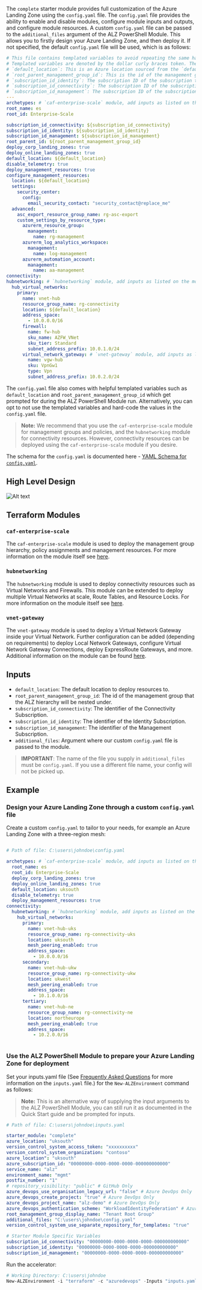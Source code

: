 <!-- markdownlint-disable first-line-h1 -->
The `complete` starter module provides full customization of the Azure Landing Zone using the `config.yaml` file. The `config.yaml` file provides the ability to enable and disable modules, configure module inputs and outputs, and configure module resources.
A custom `config.yaml` file can be passed to the `additional_files` argument of the ALZ PowerShell Module. This allows you to firstly design your Azure Landing Zone, and then deploy it.
If not specified, the default `config.yaml` file will be used, which is as follows:
  
  ```yaml
# This file contains templated variables to avoid repeating the same hard-coded values.
# Templated variables are denoted by the dollar curly braces token. The following details each templated variable that you can use:
# `default_location`: This is an Azure location sourced from the `default_location` variable. This can be used to set the location of resources.
# `root_parent_management_group_id`: This is the id of the management group that the ALZ hierarchy will be nested under.
# `subscription_id_identity`: The subscription ID of the subscription to deploy the identity resources to, sourced from the variable `subscription_id_identity`.
# `subscription_id_connectivity`: The subscription ID of the subscription to deploy the connectivity resources to, sourced from the variable `subscription_id_connectivity`.
# `subscription_id_management`: The subscription ID of the subscription to deploy the management resources to, sourced from the variable `subscription_id_management`.
---
archetypes: # `caf-enterprise-scale` module, add inputs as listed on the module registry where necessary.
  root_name: es
  root_id: Enterprise-Scale

  subscription_id_connectivity: ${subscription_id_connectivity}
  subscription_id_identity: ${subscription_id_identity}
  subscription_id_management: ${subscription_id_management}
  root_parent_id: ${root_parent_management_group_id}
  deploy_corp_landing_zones: true
  deploy_online_landing_zones: true
  default_location: ${default_location}
  disable_telemetry: true
  deploy_management_resources: true
  configure_management_resources:
    location: ${default_location}
    settings:
      security_center:
        config:
          email_security_contact: "security_contact@replace_me"
    advanced:
      asc_export_resource_group_name: rg-asc-export
      custom_settings_by_resource_type:
        azurerm_resource_group:
          management:
            name: rg-management
        azurerm_log_analytics_workspace:
          management:
            name: log-management
        azurerm_automation_account:
          management:
            name: aa-management
connectivity:
  hubnetworking: # `hubnetworking` module, add inputs as listed on the module registry where necessary.
    hub_virtual_networks:
      primary:
        name: vnet-hub
        resource_group_name: rg-connectivity
        location: ${default_location}
        address_space:
          - 10.0.0.0/16
        firewall:
          name: fw-hub
          sku_name: AZFW_VNet
          sku_tier: Standard
          subnet_address_prefix: 10.0.1.0/24
        virtual_network_gateway: # `vnet-gateway` module, add inputs as listed on the module registry where necessary.
          name: vgw-hub
          sku: VpnGw1
          type: Vpn
          subnet_address_prefix: 10.0.2.0/24

  ```

The `config.yaml` file also comes with helpful templated variables such as `default_location` and `root_parent_management_group_id` which get prompted for during the ALZ PowerShell Module run. Alternatively, you can opt to not use the templated variables and hard-code the values in the `config.yaml` file.

> **Note:** We recommend that you use the `caf-enterprise-scale` module for management groups and policies, and the `hubnetworking` module for connectivity resources. However, connectivity resources can be deployed using the `caf-enterprise-scale` module if you desire.

The schema for the `config.yaml` is documented here - [YAML Schema for `config.yaml`][wiki_yaml_schema_reference].

## High Level Design

![Alt text](./media/starter-module-hubnetworking.png)

## Terraform Modules

### `caf-enterprise-scale`

The `caf-enterprise-scale` module is used to deploy the management group hierarchy, policy assignments and management resources. For more information on the module itself see [here](https://github.com/Azure/terraform-azurerm-caf-enterprise-scale).

### `hubnetworking`

The `hubnetworking` module is used to deploy connectivity resources such as Virtual Networks and Firewalls.
This module can be extended to deploy multiple Virtual Networks at scale, Route Tables, and Resource Locks. For more information on the module itself see [here](https://github.com/Azure/terraform-azurerm-hubnetworking).

### `vnet-gateway`

The `vnet-gateway` module is used to deploy a Virtual Network Gateway inside your Virtual Network. Further configuration can be added (depending on requirements) to deploy Local Network Gateways, configure Virtual Network Gateway Connections, deploy ExpressRoute Gateways, and more. Additional information on the module can be found [here](https://github.com/Azure/terraform-azurerm-vnet-gateway).

## Inputs

- `default_location`: The default location to deploy resources to.
- `root_parent_management_group_id`: The id of the management group that the ALZ hierarchy will be nested under.
- `subscription_id_connectivity`: The identifier of the Connectivity Subscription.
- `subscription_id_identity`: The identifier of the Identity Subscription.
- `subscription_id_management`: The identifier of the Management Subscription.
- `additional_files`: Argument where our custom `config.yaml` file is passed to the module.

> **IMPORTANT**: The name of the file you supply in `additional_files` must be `config.yaml`. If you use a different file name, your config will not be picked up.

## Example

### Design your Azure Landing Zone through a custom `config.yaml` file

Create a custom `config.yaml` to tailor to your needs, for example an Azure Landing Zone with a three-region mesh:

```yaml

# Path of file: C:\users\johndoe\config.yaml

archetypes: # `caf-enterprise-scale` module, add inputs as listed on the module registry where necessary.
  root_name: es
  root_id: Enterprise-Scale
  deploy_corp_landing_zones: true
  deploy_online_landing_zones: true
  default_location: uksouth
  disable_telemetry: true
  deploy_management_resources: true
connectivity:
  hubnetworking: # `hubnetworking` module, add inputs as listed on the module registry where necessary.
    hub_virtual_networks:
      primary:
        name: vnet-hub-uks
        resource_group_name: rg-connectivity-uks
        location: uksouth
        mesh_peering_enabled: true
        address_space:
          - 10.0.0.0/16
      secondary: 
        name: vnet-hub-ukw
        resource_group_name: rg-connectivity-ukw
        location: ukwest
        mesh_peering_enabled: true
        address_space:
          - 10.1.0.0/16
      tertiary:
        name: vnet-hub-ne
        resource_group_name: rg-connectivity-ne
        location: northeurope
        mesh_peering_enabled: true
        address_space:
          - 10.2.0.0/16
    
```

### Use the ALZ PowerShell Module to prepare your Azure Landing Zone for deployment

Set your inputs.yaml file (See [Frequently Asked Questions][wiki_frequently_asked_questions] for more information on the `inputs.yaml` file.) for the `New-ALZEnvironment` command as follows:

> **Note:** This is an alternative way of supplying the input arguments to the ALZ PowerShell Module, you can still run it as documented in the Quick Start guide and be prompted for inputs.

```yaml
# Path of file: C:\users\johndoe\inputs.yaml

starter_module: "complete"
azure_location: "uksouth"
version_control_system_access_token: "xxxxxxxxxx"
version_control_system_organization: "contoso"
azure_location": "uksouth"
azure_subscription_id: "00000000-0000-0000-0000-000000000000"
service_name: "alz"
environment_name: "mgmt"
postfix_number: "1"
# repository_visibility: "public" # GitHub Only
azure_devops_use_organisation_legacy_url: "false" # Azure DevOps Only
azure_devops_create_project: "true" # Azure DevOps Only
azure_devops_project_name: "alz-demo" # Azure DevOps Only
azure_devops_authentication_scheme: "WorkloadIdentityFederation" # Azure DevOps Only
root_management_group_display_name: "Tenant Root Group"
additional_files: "C:\users\johndoe\config.yaml"
version_control_system_use_separate_repository_for_templates: "true"

# Starter Module Specific Variables
subscription_id_connectivity: "00000000-0000-0000-0000-000000000000"
subscription_id_identity: "00000000-0000-0000-0000-000000000000"
subscription_id_management: "00000000-0000-0000-0000-000000000000"

```

Run the accelerator:

```powershell
# Working Directory: C:\users\johndoe
New-ALZEnvironment -i "terraform" -c "azuredevops" -Inputs "inputs.yaml" -autoApprove -v "v0.1.9"
```

 [//]: # (************************)
 [//]: # (INSERT LINK LABELS BELOW)
 [//]: # (************************)

[wiki_yaml_schema_reference]: %5BUser-Guide%5D-YAML-Schema-Reference "Wiki - YAML Schema Reference"
[wiki_frequently_asked_questions]: Frequently-Asked-Questions "Wiki - Frequently Asked Questions"
